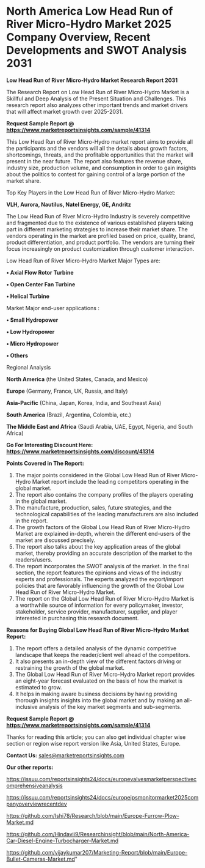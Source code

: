 # North America Low Head Run of River Micro-Hydro Market 2025 Company Overview, Recent Developments and SWOT Analysis 2031

<strong>Low Head Run of River Micro-Hydro Market Research Report 2031</strong>

The Research Report on Low Head Run of River Micro-Hydro Market is a Skillful and Deep Analysis of the Present Situation and Challenges. This research report also analyzes other important trends and market drivers that will affect market growth over 2025-2031.

<strong>Request Sample Report @ <a href=https://www.marketreportsinsights.com/sample/41314>https://www.marketreportsinsights.com/sample/41314</a></strong>

This Low Head Run of River Micro-Hydro market report aims to provide all the participants and the vendors will all the details about growth factors, shortcomings, threats, and the profitable opportunities that the market will present in the near future. The report also features the revenue share, industry size, production volume, and consumption in order to gain insights about the politics to contest for gaining control of a large portion of the market share.

Top Key Players in the Low Head Run of River Micro-Hydro Market:

<strong>VLH, Aurora, Nautilus, Natel Energy, GE, Andritz</strong>

The Low Head Run of River Micro-Hydro Industry is severely competitive and fragmented due to the existence of various established players taking part in different marketing strategies to increase their market share. The vendors operating in the market are profiled based on price, quality, brand, product differentiation, and product portfolio. The vendors are turning their focus increasingly on product customization through customer interaction.

Low Head Run of River Micro-Hydro Market Major Types are:

<strong>•  Axial Flow Rotor Turbine

•  Open Center Fan Turbine

•  Helical Turbine</strong>

Market Major end-user applications :

<strong>•  Small Hydropower

•  Low Hydropower

•  Micro Hydropower

•  Others</strong>

Regional Analysis

</u><strong><b>North America</b></strong> (the United States, Canada, and Mexico)

<strong><b>Europe </b></strong>(Germany, France, UK, Russia, and Italy)

<strong><b>Asia-Pacific</b></strong> (China, Japan, Korea, India, and Southeast Asia)

<strong><b>South America</b></strong> (Brazil, Argentina, Colombia, etc.)

<strong><b>The Middle East and Africa</b></strong> (Saudi Arabia, UAE, Egypt, Nigeria, and South Africa)

<strong>Go For Interesting Discount Here: <a href=https://www.marketreportsinsights.com/discount/41314>https://www.marketreportsinsights.com/discount/41314</a></strong>

<strong>Points Covered in The Report:</strong>
<ol>
  <li>The major points considered in the Global Low Head Run of River Micro-Hydro Market report include the leading competitors operating in the global market.</li>
  <li>The report also contains the company profiles of the players operating in the global market.</li>
  <li>The manufacture, production, sales, future strategies, and the technological capabilities of the leading manufacturers are also included in the report.</li>
  <li>The growth factors of the Global Low Head Run of River Micro-Hydro Market are explained in-depth, wherein the different end-users of the market are discussed precisely.</li>
  <li>The report also talks about the key application areas of the global market, thereby providing an accurate description of the market to the readers/users.</li>
  <li>The report incorporates the SWOT analysis of the market. In the final section, the report features the opinions and views of the industry experts and professionals. The experts analyzed the export/import policies that are favorably influencing the growth of the Global Low Head Run of River Micro-Hydro Market.</li>
  <li>The report on the Global Low Head Run of River Micro-Hydro Market is a worthwhile source of information for every policymaker, investor, stakeholder, service provider, manufacturer, supplier, and player interested in purchasing this research document.</li>
</ol>
<strong>Reasons for Buying Global Low Head Run of River Micro-Hydro Market Report:</strong>

<ol>
  <li>The report offers a detailed analysis of the dynamic competitive landscape that keeps the reader/client well ahead of the competitors.</li>
  <li>It also presents an in-depth view of the different factors driving or restraining the growth of the global market.</li>
  <li>The Global Low Head Run of River Micro-Hydro Market report provides an eight-year forecast evaluated on the basis of how the market is estimated to grow.</li>
  <li>It helps in making aware business decisions by having providing thorough insights insights into the global market and by making an all-inclusive analysis of the key market segments and sub-segments.</li>
</ol>
<strong>Request Sample Report @ <a href=https://www.marketreportsinsights.com/sample/41314>https://www.marketreportsinsights.com/sample/41314</a></strong>


Thanks for reading this article; you can also get individual chapter wise section or region wise report version like Asia, United States, Europe.

<strong>Contact Us:</strong>
sales@marketreportsinsights.com

<strong>Our other reports:</strong>

<a href=https://issuu.com/reportsinsights24/docs/europevalvesmarketperspectivecomprehensiveanalysis>https://issuu.com/reportsinsights24/docs/europevalvesmarketperspectivecomprehensiveanalysis</a>

<a href=https://issuu.com/reportsinsights24/docs/europeipsmonitormarket2025companyoverviewrecentdev>https://issuu.com/reportsinsights24/docs/europeipsmonitormarket2025companyoverviewrecentdev</a>

<a href=https://github.com/Ishi78/Research/blob/main/Europe-Furrow-Plow-Market.md>https://github.com/Ishi78/Research/blob/main/Europe-Furrow-Plow-Market.md</a>

<a href=https://github.com/Hindavii9/Researchinsight/blob/main/North-America-Car-Diesel-Engine-Turbocharger-Market.md>https://github.com/Hindavii9/Researchinsight/blob/main/North-America-Car-Diesel-Engine-Turbocharger-Market.md</a>

<a href=https://github.com/vijaykumar207/Marketing-Report/blob/main/Europe-Bullet-Cameras-Market.md>https://github.com/vijaykumar207/Marketing-Report/blob/main/Europe-Bullet-Cameras-Market.md</a>"
